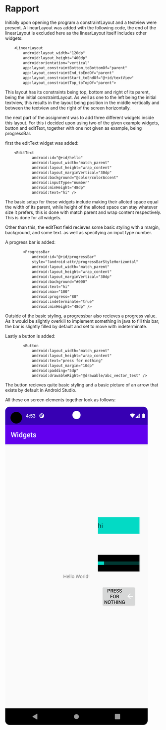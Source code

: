 
# Rapport


Initially upon opening the program a constraintLayout and a textview were present.
A linearLayout was added with the following code, the end of the linearLayout is excluded here
as the linearLayout itself includes other widgets:
```
    <LinearLayout
        android:layout_width="120dp"
        android:layout_height="400dp"
        android:orientation="vertical"
        app:layout_constraintBottom_toBottomOf="parent"
        app:layout_constraintEnd_toEndOf="parent"
        app:layout_constraintStart_toEndOf="@+id/textView"
        app:layout_constraintTop_toTopOf="parent">
```
This layout has its constraints being top, bottom and right of its parent, being the initial constraintLayout.
As well as one to the left being the initial textview, this results in the layout
being position in the middle vertically and between the textview and the right of the screen horizontally.

the next part of the assignment was to add three different widgets inside this layout.
For this i decided upon using two of the given example widgets, button and editText, together
with one not given as example, being progressBar.

first the editText widget was added:
```
    <EditText
            android:id="@+id/hello"
            android:layout_width="match_parent"
            android:layout_height="wrap_content"
            android:layout_marginVertical="30dp"
            android:background="@color/colorAccent"
            android:inputType="number"
            android:minHeight="48dp"
            android:text="hi" />
```
The basic setup for these widgets include making their alloted space equal
the width of its parent, while height of the alloted space can stay whatever size it
prefers, this is done with match parent and wrap content respectively. This is
done for all widgets.

Other than this, the editText field recieves some basic styling with a margin, background, and some text.
as well as specifying an input type number.

A progress bar is added:
```
        <ProgressBar
            android:id="@+id/progressBar"
            style="?android:attr/progressBarStyleHorizontal"
            android:layout_width="match_parent"
            android:layout_height="wrap_content"
            android:layout_marginVertical="30dp"
            android:background="#000"
            android:text="hi"
            android:max="100"
            android:progress="80"
            android:indeterminate="true"
            android:minHeight="48dp" />
```
Outside of the basic styling, a progressbar also recieves a progress value.
As it would be slightly overkill to implement something in java to fill this bar,
the bar is slightly filled by default and set to move with indeterminate.

Lastly a button is added:
```
        <Button
            android:layout_width="match_parent"
            android:layout_height="wrap_content"
            android:text="press for nothing"
            android:layout_margin="10dp"
            android:padding="5dp"
            android:drawableRight="@drawable/abc_vector_test" />
```
The button recieves quite basic styling and a basic picture of an arrow that exists by default in
Android Studio.

All these on screen elements together look as follows:

![screenshot](screenshot.png)
